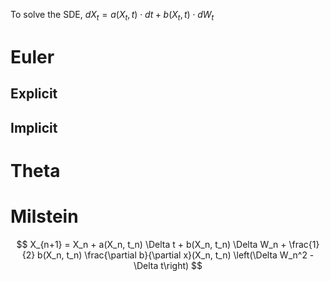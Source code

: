 To solve the SDE, $dX_t=a(X_t,t) \cdot dt+b(X_t,t) \cdot dW_t$ 

# Euler
## Explicit

## Implicit

# Theta

# Milstein
$$
X_{n+1} = X_n + a(X_n, t_n) \Delta t + b(X_n, t_n) \Delta W_n + \frac{1}{2} b(X_n, t_n) \frac{\partial b}{\partial x}(X_n, t_n) \left(\Delta W_n^2 - \Delta t\right)
$$